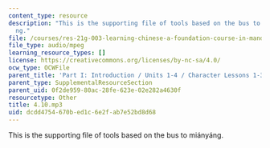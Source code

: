 ```yaml
---
content_type: resource
description: "This is the supporting file of tools based on the bus to mi\xE1ny\xE1\
  ng."
file: /courses/res-21g-003-learning-chinese-a-foundation-course-in-mandarin-spring-2011/dcdd4754670bed1c6e2fab7e52bd8d68_4.10.mp3
file_type: audio/mpeg
learning_resource_types: []
license: https://creativecommons.org/licenses/by-nc-sa/4.0/
ocw_type: OCWFile
parent_title: 'Part I: Introduction / Units 1-4 / Character Lessons 1-3'
parent_type: SupplementalResourceSection
parent_uid: 0f2de959-80ac-28fe-623e-02e282a4630f
resourcetype: Other
title: 4.10.mp3
uid: dcdd4754-670b-ed1c-6e2f-ab7e52bd8d68
---
```

This is the supporting file of tools based on the bus to miányáng.